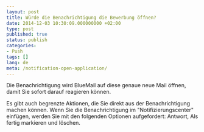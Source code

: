 ```yaml
---
layout: post
title: Würde die Benachrichtigung die Bewerbung öffnen?
date: 2014-12-03 10:30:09.000000000 +02:00
type: post
published: true
status: publish
categories:
- Push
tags: []
lang: de
meta: /notification-open-application/
---
```


Die Benachrichtigung wird BlueMail auf diese genaue neue Mail öffnen, damit Sie sofort darauf reagieren können.

Es gibt auch begrenzte Aktionen, die Sie direkt aus der Benachrichtigung machen können. Wenn Sie die Benachrichtigung im "Notifizierungscenter" einfügen, werden Sie mit den folgenden Optionen aufgefordert: Antwort, Als fertig markieren und löschen.

